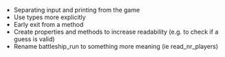 - Separating input and printing from the game
- Use types more explicitly
- Early exit from a method
- Create properties and methods to increase readability (e.g. to check if a guess is valid)
- Rename battleship_run to something more meaning (ie read_nr_players)
